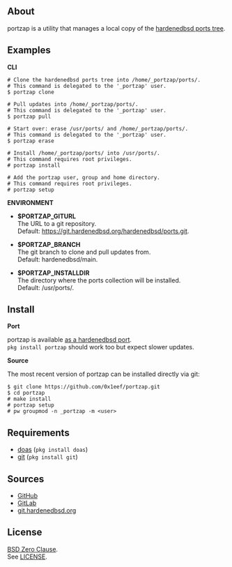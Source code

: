 ## About

portzap is a utility that manages a local copy of the
[hardenedbsd ports tree](https://git.hardenedbsd.org/hardenedbsd/ports).

## Examples

**CLI**

    # Clone the hardenedbsd ports tree into /home/_portzap/ports/.
    # This command is delegated to the '_portzap' user.
    $ portzap clone

    # Pull updates into /home/_portzap/ports/.
    # This command is delegated to the '_portzap' user.
    $ portzap pull

    # Start over: erase /usr/ports/ and /home/_portzap/ports/.
    # This command is delegated to the '_portzap' user.
    $ portzap erase

    # Install /home/_portzap/ports/ into /usr/ports/.
    # This command requires root privileges.
    # portzap install

    # Add the portzap user, group and home directory.
    # This command requires root privileges.
    # portzap setup

**ENVIRONMENT**

* __$PORTZAP\_GITURL__ <br>
  The URL to a git repository.  <br>
  Default: https://git.hardenedbsd.org/hardenedbsd/ports.git.

* __$PORTZAP\_BRANCH__ <br>
  The git branch to clone and pull updates from. <br>
  Default: hardenedbsd/main.

* __$PORTZAP\_INSTALLDIR__ <br>
  The directory where the ports collection will be installed. <br>
  Default: /usr/ports/.

## Install

**Port**

portzap is available
[as a hardenedbsd port](https://git.hardenedbsd.org/hardenedbsd/ports/-/tree/hardenedbsd/main/hardenedbsd/portzap). <br>
`pkg install portzap` should work too but expect slower updates.

**Source**

The most recent version of portzap can be installed directly
via git:

    $ git clone https://github.com/0x1eef/portzap.git
    $ cd portzap
    # make install
    # portzap setup
    # pw groupmod -n _portzap -m <user>

## Requirements

* [doas](https://man.openbsd.org/doas) (`pkg install doas`)
* [git](https://www.man7.org/linux/man-pages/man1/git.1.html) (`pkg install git`)

## Sources

* [GitHub](https://github.com/0x1eef/portzap)
* [GitLab](https://gitlab.com/0x1eef/portzap)
* [git.hardenedbsd.org](https://git.hardenedbsd.org/0x1eef/portzap)

## License

[BSD Zero Clause](https://choosealicense.com/licenses/0bsd/). <br>
See [LICENSE](./LICENSE).
